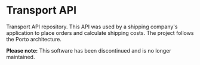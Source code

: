 # Transport API

Transport API repository. This API was used by a shipping company's application to place orders and calculate shipping costs. The project follows the Porto architecture.

**Please note:** This software has been discontinued and is no longer maintained.